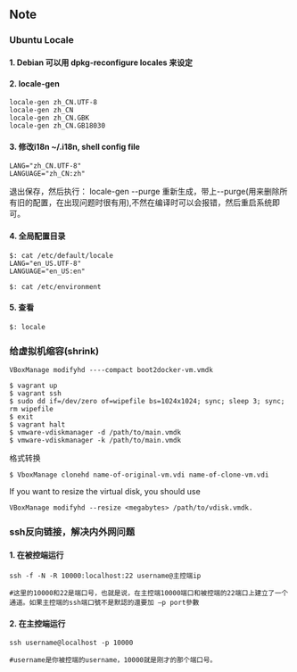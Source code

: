 ## Note

### Ubuntu Locale

#### 1. Debian 可以用 dpkg-reconfigure locales 来设定

#### 2. locale-gen
```
locale-gen zh_CN.UTF-8
locale-gen zh_CN
locale-gen zh_CN.GBK
locale-gen zh_CN.GB18030
```

#### 3. 修改i18n ~/.i18n, shell config file

```
LANG="zh_CN.UTF-8"
LANGUAGE="zh_CN:zh"
```
退出保存，然后执行：
locale-gen --purge
重新生成，带上--purge(用来删除所有旧的配置，在出现问题时很有用),不然在编译时可以会报错，然后重启系统即可。

#### 4. 全局配置目录

```shell
$: cat /etc/default/locale
LANG="en_US.UTF-8"
LANGUAGE="en_US:en"

$: cat /etc/environment
```

#### 5. 查看

```shell
$: locale
```

### 给虚拟机缩容(shrink)

```
VBoxManage modifyhd ----compact boot2docker-vm.vmdk
```

```shell
$ vagrant up
$ vagrant ssh
$ sudo dd if=/dev/zero of=wipefile bs=1024x1024; sync; sleep 3; sync; rm wipefile
$ exit
$ vagrant halt
$ vmware-vdiskmanager -d /path/to/main.vmdk
$ vmware-vdiskmanager -k /path/to/main.vmdk
```

格式转换
```
$ VboxManage clonehd name-of-original-vm.vdi name-of-clone-vm.vdi
```
If you want to resize the virtual disk, you should use 
```
VBoxManage modifyhd --resize <megabytes> /path/to/vdisk.vmdk.
```

### ssh反向链接，解决内外网问题

#### 1. 在被控端运行
```
ssh -f -N -R 10000:localhost:22 username@主控端ip

#这里的10000和22是端口号，也就是说，在主控端10000端口和被控端的22端口上建立了一个通道。如果主控端的ssh端口號不是默認的還要加 –p port參數

```

#### 2. 在主控端运行

```
ssh username@localhost -p 10000

#username是你被控端的username，10000就是刚才的那个端口号。 
```
